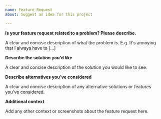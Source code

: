 ```yaml
---
name: Feature Request
about: Suggest an idea for this project

---
```


**Is your feature request related to a problem? Please describe.**

A clear and concise description of what the problem is. E.g. It's annoying that I always have to [...]

**Describe the solution you'd like**

A clear and concise description of the solution you would like to see.

**Describe alternatives you've considered**

A clear and concise description of any alternative solutions or features you've considered.

**Additional context**

Add any other context or screenshots about the feature request here.
